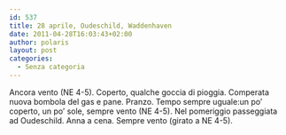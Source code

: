 ```yaml
---
id: 537
title: 28 aprile, Oudeschild, Waddenhaven
date: 2011-04-28T16:03:43+02:00
author: polaris
layout: post
categories:
  - Senza categoria
---
```

Ancora vento (NE 4-5). Coperto, qualche goccia di pioggia. Comperata nuova bombola del gas e pane. Pranzo. Tempo sempre uguale:un po&#8217; coperto, un po&#8217; sole, sempre vento (NE 4-5). Nel pomeriggio passeggiata ad Oudeschild. Anna a cena. Sempre vento (girato a NE 4-5).